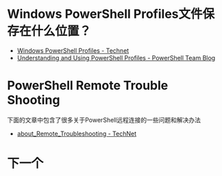 # Windows PowerShell Profiles文件保存在什么位置？

- [Windows PowerShell Profiles - Technet](https://technet.microsoft.com/en-us/library/bb613488(v=vs.85).aspx)
- [Understanding and Using PowerShell Profiles - PowerShell Team Blog](http://blogs.technet.com/b/heyscriptingguy/archive/2013/01/04/understanding-and-using-powershell-profiles.aspx)


# PowerShell Remote Trouble Shooting

下面的文章中包含了很多关于PowerShell远程连接的一些问题和解决办法
- [about_Remote_Troubleshooting - TechNet](https://technet.microsoft.com/en-us/library/dd347642.aspx)

# 下一个
